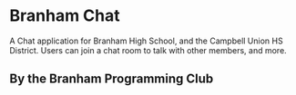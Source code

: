 # Branham Chat
A Chat application for Branham High School, and the Campbell Union HS District. Users can join a chat room to talk with other members, and more.

## By the Branham Programming Club
